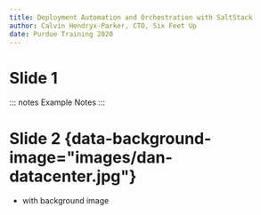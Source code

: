 ```yaml
---
title: Deployment Automation and Orchestration with SaltStack
author: Calvin Hendryx-Parker, CTO, Six Feet Up
date: Purdue Training 2020
---
```


# Slide 1

::: notes
Example Notes
:::


# Slide 2 {data-background-image="images/dan-datacenter.jpg"}

- with background image

